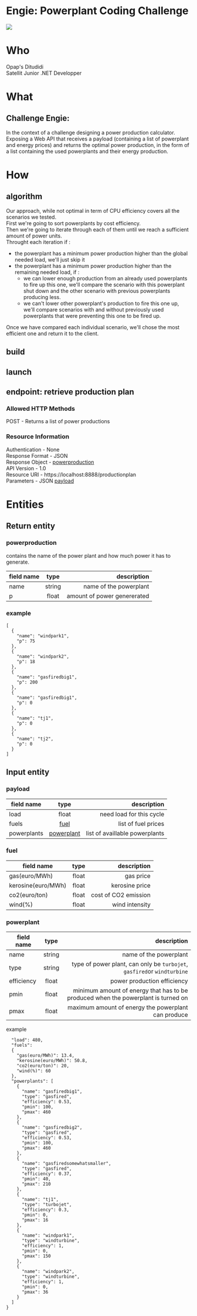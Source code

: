 # Engie: Powerplant Coding Challenge

![](/doc/img/thumbnail.jpg)

# Who

Opap's Ditudidi <br>
Satellit Junior .NET Developper


# What 

## Challenge Engie:

In the context of a challenge  designing a power production calculator. <br>
Exposing a Web API that receives a payload (containing a list of powerplant and energy prices) and returns the optimal power production,
in the form of a list containing the used powerplants and their energy production.<br>

# How

## algorithm

Our approach, while not optimal in term of CPU efficiency covers all the scenarios we tested.<br>
First we're going to sort powerplants by cost efficiency.<br>
Then we're going to iterate through each of them until we reach a sufficient amount of power units.<br>
Throught each iteration if :<br>
* the powerplant has a minimum power production higher than the global needed load, we'll just skip it
* the powerplant has a minimum power production higher than the remaining needed load, if :
  - we can lower enough production from an already used powerplants to fire up this one, we'll compare the scenario with this powerplant shut down and the other scenario with previous powerplants producing less.
  - we can't lower other powerplant's production to fire this one up, we'll compare scenarios with and without previously used powerplants that were preventing this one to be fired up.

Once we have compared each individual scenario, we'll chose the most efficient one and return it to the client.

## build

## launch

## endpoint: retrieve production plan

### Allowed HTTP Methods
POST - Returns a list of power productions

### Resource Information
Authentication - None <br>
Response Format - JSON <br>
Response Object - [powerproduction](#powerproduction) <br>
API Version - 1.0 <br>
Resource URI - https://localhost:8888/productionplan <br>
Parameters  - JSON [payload](#payload) <br>


# Entities

## Return entity

### powerproduction
contains the name of the power plant and how much power it has to generate.

| field name   |      type      |  description|
|----------|:-------------:|------:|
|name  |  string | name of the powerplant|
|p |    float   | amount of power genererated|


### example

```
[
  {
    "name": "windpark1",
    "p": 75
  },
  {
    "name": "windpark2",
    "p": 18
  },
  {
    "name": "gasfiredbig1",
    "p": 200
  },
  {
    "name": "gasfiredbig1",
    "p": 0
  },
  {
    "name": "tj1",
    "p": 0
  },
  {
    "name": "tj2",
    "p": 0
  }
]
```


## Input entity

### payload

| field name   |      type      |  description|
|----------|:-------------:|------:|
|load  |  float | need load for this cycle|
|fuels |    [fuel](#fuel)   | list of fuel prices|
|powerplants |    [powerplant](#powerplant)   | list of availlable powerplants|


### fuel

| field name   |      type      |  description|
|----------|:-------------:|------:|
|gas(euro/MWh)  |  float | gas price|
|kerosine(euro/MWh) |    float   | kerosine price|
|co2(euro/ton) |    float   | cost of CO2 emission |
|wind(%) |    float   | wind intensity|

### powerplant

| field name   |      type      |  description|
|----------|:-------------:|------:|
|name  |  string | name of the powerplant|
|type |    string   |  type of power plant, can only be `turbojet`, `gasfired`or  `windturbine`|
|efficiency |    float   | power production efficiency |
|pmin |    float   | minimum amount of energy that has to be produced when the powerplant is turned on|
|pmax |    float   | maximum amount of energy the powerplant can produce|



example
```{
  "load": 480,
  "fuels":
  {
    "gas(euro/MWh)": 13.4,
    "kerosine(euro/MWh)": 50.8,
    "co2(euro/ton)": 20,
    "wind(%)": 60
  },
  "powerplants": [
    {
      "name": "gasfiredbig1",
      "type": "gasfired",
      "efficiency": 0.53,
      "pmin": 100,
      "pmax": 460
    },
    {
      "name": "gasfiredbig2",
      "type": "gasfired",
      "efficiency": 0.53,
      "pmin": 100,
      "pmax": 460
    },
    {
      "name": "gasfiredsomewhatsmaller",
      "type": "gasfired",
      "efficiency": 0.37,
      "pmin": 40,
      "pmax": 210
    },
    {
      "name": "tj1",
      "type": "turbojet",
      "efficiency": 0.3,
      "pmin": 0,
      "pmax": 16
    },
    {
      "name": "windpark1",
      "type": "windturbine",
      "efficiency": 1,
      "pmin": 0,
      "pmax": 150
    },
    {
      "name": "windpark2",
      "type": "windturbine",
      "efficiency": 1,
      "pmin": 0,
      "pmax": 36
    }
  ]
}
```
